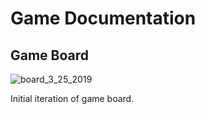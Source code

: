 <h1>Game Documentation</h1>
<h2>Game Board</h2>

![board_3_25_2019](https://user-images.githubusercontent.com/46905032/55049073-fddff800-5020-11e9-9ded-308f46cda8b9.png)

Initial iteration of game board.
